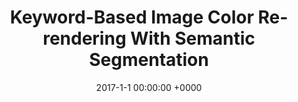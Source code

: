 ---
layout: project_single
image_path: img/publications/img_enh/img_enh.png
title: Keyword-Based Image Color Re-rendering With Semantic Segmentation
conference: ICIP 2017
authors: Fayez Lahoud, Bin Jin, Maria V. Ortiz Segovia, Sabine Susstrunk
date: 2017-1-1 00:00:00 +0000
code: https://github.com/GrimReaperSam/SILE
pdf: papers/ICIP-2017-Lahoud.pdf
poster: papers/ICIP-2017-Poster.pdf
---